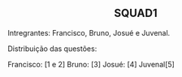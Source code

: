 <h2 align="center">SQUAD1</h2>

Intregrantes: Francisco, Bruno, Josué e Juvenal.

Distribuição das questões:

Francisco: [1 e 2]
Bruno: [3]
Josué: [4]
Juvenal[5]

